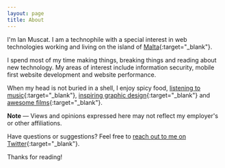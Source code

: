 ```yaml
---
layout: page
title: About
---
```


I'm Ian Muscat. I am a technophile with a special interest in web technologies working and living on the island of [Malta](https://en.wikipedia.org/wiki/Malta){:target="_blank"}.

I spend most of my time making things, breaking things and reading about new technology. My areas of interest include information security, mobile first website development and website performance.

When my head is not buried in a shell, I enjoy spicy food, [listening to music](https://en.wikipedia.org/wiki/Daft_Punk){:target="_blank"}, [inspiring graphic design](http://www.paul-rand.com){:target="_blank"} and [awesome films](http://www.imdb.com/title/tt0062622){:target="_blank"}.

<div class="message">
	<strong>Note</strong> &mdash; Views and opinions expressed here may not reflect my employer's or other affiliations.
</div>

Have questions or suggestions? Feel free to [reach out to me on Twitter](https://twitter.com/ianmuscat){:target="_blank"}.

Thanks for reading!